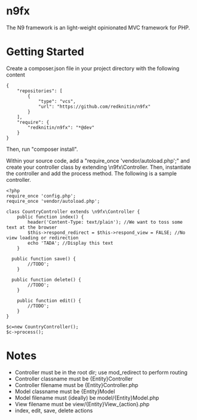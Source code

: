 # n9fx

The N9 framework is an light-weight opinionated MVC framework for PHP.

# Getting Started

Create a composer.json file in your project directory with the following content

    {
    	"repositories": [
    		{
    			"type": "vcs",
    			"url": "https://github.com/redknitin/n9fx"
    		}
    	],
    	"require": {
    		"redknitin/n9fx": "*@dev"
    	}
    }

Then, run "composer install".

Within your source code, add a "require_once 'vendor/autoload.php';" and create your controller class by extending \n9fx\Controller. Then, instantiate the controller and add the process method. The following is a sample controller.

    <?php
    require_once 'config.php';
    require_once 'vendor/autoload.php';
    
    class CountryController extends \n9fx\Controller {
    	public function index() {
		    header('Content-Type: text/plain'); //We want to toss some text at the browser
    		$this->respond_redirect = $this->respond_view = FALSE; //No view loading or redirection
    		echo 'TADA'; //Display this text
    	}
    
      public function save() {
		    //TODO';
	    }
    
      public function delete() {
    		//TODO';
    	}
    
    	public function edit() {
    		//TODO';
    	}
    }

    $c=new CountryController();
    $c->process();

# Notes

* Controller must be in the root dir; use mod_redirect to perform routing
* Controller classname must be {Entity}Controller
* Controller filename must be {Entity}Controller.php
* Model classname must be {Entity}Model
* Model filename must (ideally) be model/{Entity}Model.php
* View filename must be view/{Entity}View_{action}.php
* index, edit, save, delete actions
